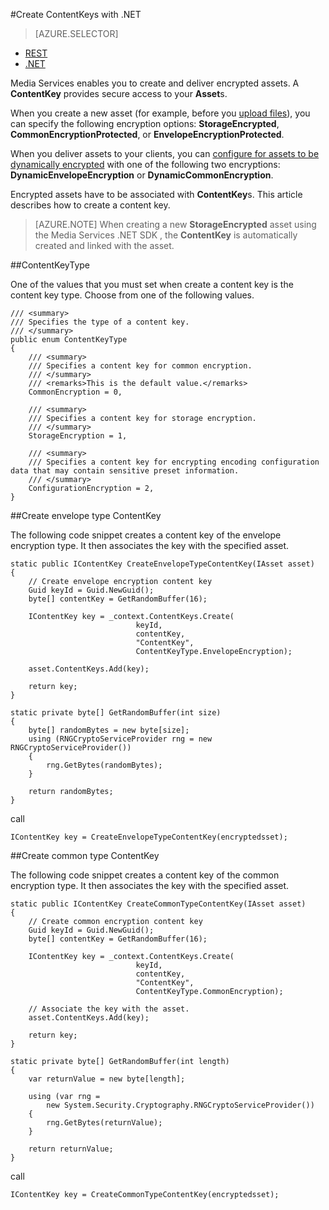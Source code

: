 <properties 
	pageTitle="Create ContentKeys with .NET" 
	description="Learn how to create content keys that provide secure access to Assets." 
	services="media-services" 
	documentationCenter="" 
	authors="Juliako" 
	manager="dwrede" 
	editor=""/>

<tags
	ms.service="media-services"
	ms.date="09/07/2015"
	wacn.date=""/>


#Create ContentKeys with .NET

> [AZURE.SELECTOR]
- [REST](/documentation/articles/media-services-rest-create-contentkey)
- [.NET](/documentation/articles/media-services-dotnet-create-contentkey)

Media Services enables you to create and deliver encrypted assets. A **ContentKey** provides secure access to your **Asset**s. 

When you create a new asset (for example, before you [upload files](/documentation/articles/media-services-dotnet-upload-files)), you can specify the following encryption options: **StorageEncrypted**, **CommonEncryptionProtected**, or **EnvelopeEncryptionProtected**. 

When you deliver assets to your clients, you can [configure for assets to be dynamically encrypted](/documentation/articles/media-services-dotnet-configure-asset-delivery-policy) with one of the following two encryptions: **DynamicEnvelopeEncryption** or **DynamicCommonEncryption**.

Encrypted assets have to be associated with **ContentKey**s. This article describes how to create a content key.

>[AZURE.NOTE] When creating a new **StorageEncrypted** asset using the Media Services .NET SDK , the **ContentKey** is automatically created and linked with the asset.

##ContentKeyType

One of the values that you must set when create a content key is the content key type. Choose from one of the following values. 

    /// <summary>
    /// Specifies the type of a content key.
    /// </summary>
    public enum ContentKeyType
    {
        /// <summary>
        /// Specifies a content key for common encryption.
        /// </summary>
        /// <remarks>This is the default value.</remarks>
        CommonEncryption = 0,

        /// <summary>
        /// Specifies a content key for storage encryption.
        /// </summary>
        StorageEncryption = 1,

        /// <summary>
        /// Specifies a content key for encrypting encoding configuration data that may contain sensitive preset information. 
        /// </summary>
        ConfigurationEncryption = 2,
    }

##<a id="envelope_contentkey"></a>Create envelope type ContentKey

The following code snippet creates a content key of the envelope encryption type. It then associates the key with the specified asset.

    static public IContentKey CreateEnvelopeTypeContentKey(IAsset asset)
    {
        // Create envelope encryption content key
        Guid keyId = Guid.NewGuid();
        byte[] contentKey = GetRandomBuffer(16);

        IContentKey key = _context.ContentKeys.Create(
                                keyId,
                                contentKey,
                                "ContentKey",
                                ContentKeyType.EnvelopeEncryption);

        asset.ContentKeys.Add(key);

        return key;
    }

    static private byte[] GetRandomBuffer(int size)
    {
        byte[] randomBytes = new byte[size];
        using (RNGCryptoServiceProvider rng = new RNGCryptoServiceProvider())
        {
            rng.GetBytes(randomBytes);
        }

        return randomBytes;
    }

call

	IContentKey key = CreateEnvelopeTypeContentKey(encryptedsset);



##<a id="common_contentkey"></a>Create common type ContentKey    

The following code snippet creates a content key of the common encryption type. It then associates the key with the specified asset.

    static public IContentKey CreateCommonTypeContentKey(IAsset asset)
    {
        // Create common encryption content key
        Guid keyId = Guid.NewGuid();
        byte[] contentKey = GetRandomBuffer(16);

        IContentKey key = _context.ContentKeys.Create(
                                keyId,
                                contentKey,
                                "ContentKey",
                                ContentKeyType.CommonEncryption);

        // Associate the key with the asset.
        asset.ContentKeys.Add(key);

        return key;
    }

    static private byte[] GetRandomBuffer(int length)
    {
        var returnValue = new byte[length];

        using (var rng =
            new System.Security.Cryptography.RNGCryptoServiceProvider())
        {
            rng.GetBytes(returnValue);
        }

        return returnValue;
    }
call

	IContentKey key = CreateCommonTypeContentKey(encryptedsset); 



